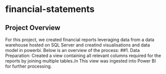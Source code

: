 # financial-statements
## Project Overview
For this project, we created financial reports leveraging data from a data warehouse hosted on SQL Server and creatind visualisations and data model in powerbi. Below is an overview of the process:
##1. Data Preparation:
Created a view containing all relevant columns required for the reports by joining multiple tables./n
This view was ingested into Power BI for further processing.
